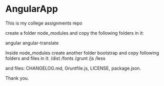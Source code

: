 # AngularApp
This is my college assignments repo

create a folder node_modules and copy the following folders in it:

angular
angular-translate

Inside node_modules create another folder bootstrap and copy following folders and files in it:
/dist
/fonts
/grunt
/js
/less

and files: CHANGELOG.md, Gruntfile.js, LICENSE, package.json.

Thank you.
